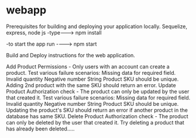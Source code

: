 # webapp

Prerequisites for building and deploying your application locally.
Sequelize, express, node js
-type---> npm install

-to start the app run ----> npm start


Build and Deploy instructions for the web application.

Add Product
Permissions - Only users with an account can create a product.
Test various failure scenarios:
Missing data for required field.
Invalid quantity
Negative number
String
Product SKU should be unique. Adding 2nd product with the same SKU should return an error.
Update Product
Authorization check - The product can only be updated by the user that created it.
Test various failure scenarios:
Missing data for required field.
Invalid quantity
Negative number
String
Product SKU should be unique. Updating the product's SKU should return an error if another product in the database has same SKU.
Delete Product
Authorization check - The product can only be deleted by the user that created it.
Try deleting a product that has already been deleted.....

